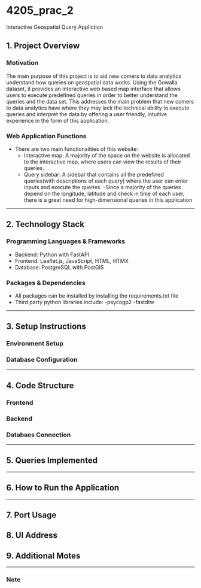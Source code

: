 # 4205_prac_2
Interactive Geospatial Query Appliction

## 1. Project Overview
### Motivation
The main purpose of this project is to aid new comers to data analytics understand how queries on geospatial data works. Using the Gowalla dataset, it provides an interactive web based map interface that allows users to execute predefined queries in order to better understand the queries and the data set. This addresses the main problem that new comers to data analytics have where they may lack the technical ability to execute queries and interpret the data by offering a user friendly, intuitive experience in the form of this application. 

### Web Application Functions
- There are two main functionalities of this website:
  - Interactive map: A majority of the space on the website is allocated to the interactive map, where users can view the results of their queries.
  - Query sidebar: A sidebar that contains all the predefined queries(with descriptions of each query) where the user can enter inputs and execute the queries.
-Since a majority of the queries depend on the longitude, latitude and check in time of each user, there is a great need for high-dimensional queries in this application

---

## 2. Technology Stack
### Programming Languages & Frameworks
- Backend: Python with FastAPI
- Frontend: Leaflet.js, JavaScript, HTML, HTMX
- Database: PostgreSQL with PostGIS
### Packages & Dependencies
- All packages can be installed by installing the requirements.txt file
- Third party python libraries include:
  -psycogp2
  -fastdtw

---

## 3. Setup Instructions
### Environment Setup

### Database Configuration

---
## 4. Code Structure
### Frontend

### Backend

### Databaes Connection

---
## 5. Queries Implemented

---
## 6. How to Run the Application

---

## 7. Port Usage

## 8. UI Address

## 9. Additional Motes

---
### Note

